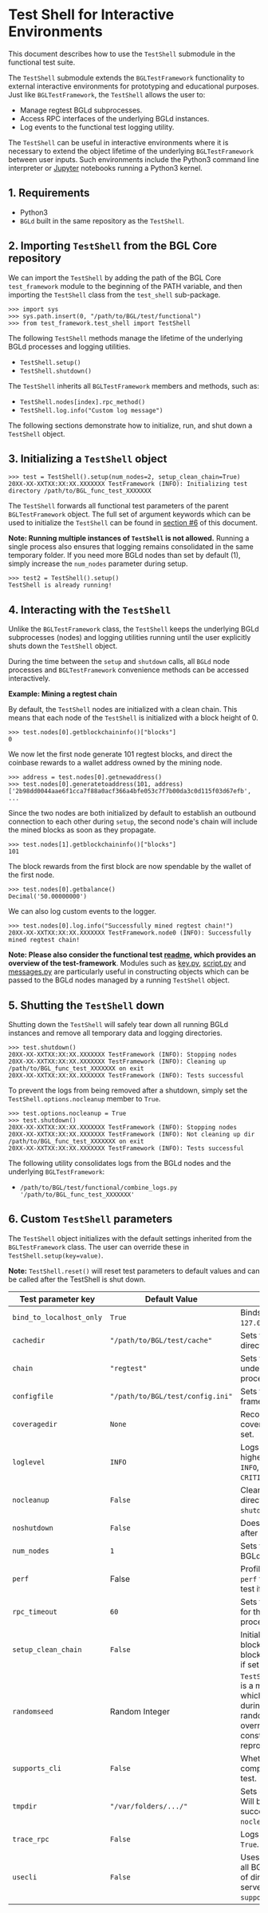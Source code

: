 Test Shell for Interactive Environments
=========================================

This document describes how to use the `TestShell` submodule in the functional
test suite.

The `TestShell` submodule extends the `BGLTestFramework` functionality to
external interactive environments for prototyping and educational purposes. Just
like `BGLTestFramework`, the `TestShell` allows the user to:

* Manage regtest BGLd subprocesses.
* Access RPC interfaces of the underlying BGLd instances.
* Log events to the functional test logging utility.

The `TestShell` can be useful in interactive environments where it is necessary
to extend the object lifetime of the underlying `BGLTestFramework` between
user inputs. Such environments include the Python3 command line interpreter or
[Jupyter](https://jupyter.org/) notebooks running a Python3 kernel.

## 1. Requirements

* Python3
* `BGLd` built in the same repository as the `TestShell`.

## 2. Importing `TestShell` from the BGL Core repository

We can import the `TestShell` by adding the path of the BGL Core
`test_framework` module to the beginning of the PATH variable, and then
importing the `TestShell` class from the `test_shell` sub-package.

```
>>> import sys
>>> sys.path.insert(0, "/path/to/BGL/test/functional")
>>> from test_framework.test_shell import TestShell
```

The following `TestShell` methods manage the lifetime of the underlying BGLd
processes and logging utilities.

* `TestShell.setup()`
* `TestShell.shutdown()`

The `TestShell` inherits all `BGLTestFramework` members and methods, such
as:
* `TestShell.nodes[index].rpc_method()`
* `TestShell.log.info("Custom log message")`

The following sections demonstrate how to initialize, run, and shut down a
`TestShell` object.

## 3. Initializing a `TestShell` object

```
>>> test = TestShell().setup(num_nodes=2, setup_clean_chain=True)
20XX-XX-XXTXX:XX:XX.XXXXXXX TestFramework (INFO): Initializing test directory /path/to/BGL_func_test_XXXXXXX
```
The `TestShell` forwards all functional test parameters of the parent
`BGLTestFramework` object. The full set of argument keywords which can be
used to initialize the `TestShell` can be found in [section
#6](#custom-testshell-parameters) of this document.

**Note: Running multiple instances of `TestShell` is not allowed.** Running a
single process also ensures that logging remains consolidated in the same
temporary folder. If you need more BGLd nodes than set by default (1),
simply increase the `num_nodes` parameter during setup.

```
>>> test2 = TestShell().setup()
TestShell is already running!
```

## 4. Interacting with the `TestShell`

Unlike the `BGLTestFramework` class, the `TestShell` keeps the underlying
BGLd subprocesses (nodes) and logging utilities running until the user
explicitly shuts down the `TestShell` object.

During the time between the `setup` and `shutdown` calls, all `BGLd` node
processes and `BGLTestFramework` convenience methods can be accessed
interactively.

**Example: Mining a regtest chain**

By default, the `TestShell` nodes are initialized with a clean chain. This means
that each node of the `TestShell` is initialized with a block height of 0.

```
>>> test.nodes[0].getblockchaininfo()["blocks"]
0
```

We now let the first node generate 101 regtest blocks, and direct the coinbase
rewards to a wallet address owned by the mining node.

```
>>> address = test.nodes[0].getnewaddress()
>>> test.nodes[0].generatetoaddress(101, address)
['2b98dd0044aae6f1cca7f88a0acf366a4bfe053c7f7b00da3c0d115f03d67efb', ...
```
Since the two nodes are both initialized by default to establish an outbound
connection to each other during `setup`, the second node's chain will include
the mined blocks as soon as they propagate.

```
>>> test.nodes[1].getblockchaininfo()["blocks"]
101
```
The block rewards from the first block are now spendable by the wallet of the
first node.

```
>>> test.nodes[0].getbalance()
Decimal('50.00000000')
```

We can also log custom events to the logger.

```
>>> test.nodes[0].log.info("Successfully mined regtest chain!")
20XX-XX-XXTXX:XX:XX.XXXXXXX TestFramework.node0 (INFO): Successfully mined regtest chain!
```

**Note: Please also consider the functional test
[readme](../test/functional/README.md), which provides an overview of the
test-framework**. Modules such as
[key.py](../test/functional/test_framework/key.py),
[script.py](../test/functional/test_framework/script.py) and
[messages.py](../test/functional/test_framework/messages.py) are particularly
useful in constructing objects which can be passed to the BGLd nodes managed
by a running `TestShell` object.

## 5. Shutting the `TestShell` down

Shutting down the `TestShell` will safely tear down all running BGLd
instances and remove all temporary data and logging directories.

```
>>> test.shutdown()
20XX-XX-XXTXX:XX:XX.XXXXXXX TestFramework (INFO): Stopping nodes
20XX-XX-XXTXX:XX:XX.XXXXXXX TestFramework (INFO): Cleaning up /path/to/BGL_func_test_XXXXXXX on exit
20XX-XX-XXTXX:XX:XX.XXXXXXX TestFramework (INFO): Tests successful
```
To prevent the logs from being removed after a shutdown, simply set the
`TestShell.options.nocleanup` member to `True`.
```
>>> test.options.nocleanup = True
>>> test.shutdown()
20XX-XX-XXTXX:XX:XX.XXXXXXX TestFramework (INFO): Stopping nodes
20XX-XX-XXTXX:XX:XX.XXXXXXX TestFramework (INFO): Not cleaning up dir /path/to/BGL_func_test_XXXXXXX on exit
20XX-XX-XXTXX:XX:XX.XXXXXXX TestFramework (INFO): Tests successful
```

The following utility consolidates logs from the BGLd nodes and the
underlying `BGLTestFramework`:

* `/path/to/BGL/test/functional/combine_logs.py
  '/path/to/BGL_func_test_XXXXXXX'`

## 6. Custom `TestShell` parameters

The `TestShell` object initializes with the default settings inherited from the
`BGLTestFramework` class. The user can override these in
`TestShell.setup(key=value)`.

**Note:** `TestShell.reset()` will reset test parameters to default values and
can be called after the TestShell is shut down.

| Test parameter key | Default Value | Description |
|---|---|---|
| `bind_to_localhost_only` | `True` | Binds BGLd RPC services to `127.0.0.1` if set to `True`.|
| `cachedir` | `"/path/to/BGL/test/cache"` | Sets the BGLd datadir directory. |
| `chain`  | `"regtest"` | Sets the chain-type for the underlying test BGLd processes. |
| `configfile` | `"/path/to/BGL/test/config.ini"` | Sets the location of the test framework config file. |
| `coveragedir` | `None` | Records BGLd RPC test coverage into this directory if set. |
| `loglevel` | `INFO` | Logs events at this level and higher. Can be set to `DEBUG`, `INFO`, `WARNING`, `ERROR` or `CRITICAL`. |
| `nocleanup` | `False` | Cleans up temporary test directory if set to `True` during `shutdown`. |
| `noshutdown` | `False` | Does not stop BGLd instances after `shutdown` if set to `True`. |
| `num_nodes` | `1` | Sets the number of initialized BGLd processes. |
| `perf` | False | Profiles running nodes with `perf` for the duration of the test if set to `True`. |
| `rpc_timeout` | `60` | Sets the RPC server timeout for the underlying BGLd processes. |
| `setup_clean_chain` | `False` | Initializes an empty blockchain by default. A 199-block-long chain is initialized if set to `True`. |
| `randomseed` | Random Integer | `TestShell.options.randomseed` is a member of `TestShell` which can be accessed during a test to seed a random generator. User can override default with a constant value for reproducible test runs. |
| `supports_cli` | `False` | Whether the BGL-cli utility is compiled and available for the test. |
| `tmpdir` | `"/var/folders/.../"` | Sets directory for test logs. Will be deleted upon a successful test run unless `nocleanup` is set to `True` |
| `trace_rpc` | `False` | Logs all RPC calls if set to `True`. |
| `usecli` | `False` | Uses the BGL-cli interface for all BGLd commands instead of directly calling the RPC server. Requires `supports_cli`. |
